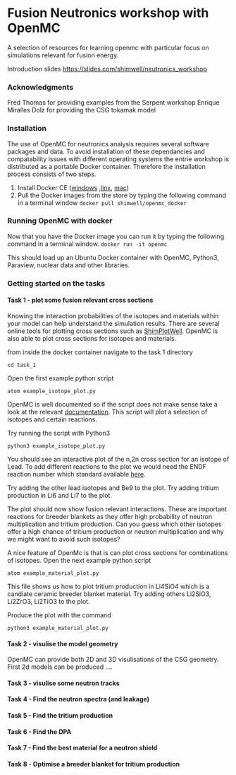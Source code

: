 # Fusion Neutronics workshop with OpenMC
A selection of resources for learning openmc with particular focus on simulations relevant for fusion energy.

Introduction slides https://slides.com/shimwell/neutronics_workshop

### Acknowledgments
Fred Thomas for providing examples from the Serpent workshop
Enrique Miralles Dolz for providing the CSG tokamak model


### Installation

The use of OpenMC for neutronics analysis requires several software packages and data. To avoid installation of these dependancies and compatability issues with different operating systems the entrie workshop is distributed as a portable Docker container. Therefore the installation process consists of two steps.

1. Install Docker CE ([windows](https://store.docker.com/editions/community/docker-ce-desktop-windows/plans/docker-ce-desktop-windows-tier?tab=instructions]) ,[linx]([https://docs.docker.com/install/linux/docker-ce/ubuntu/]), [mac]([https://store.docker.com/editions/community/docker-ce-desktop-mac]))
2. Pull the Docker images from the store by typing  the following command in a terminal window
```docker pull shimwell/openmc_docker```

### Running OpenMC with docker

Now that you have the Docker image you can run it by typing the following command in a terminal window.
```docker run -it openmc```

This should load up an Ubuntu Docker container with OpenMC, Python3, Paraview, nuclear data and other libraries.

### Getting started on the tasks

#### Task 1 - plot some fusion relevant cross sections

Knowing the interaction probabilities of the isotopes and materials within your model can help understand the simulation results. There are several online tools for plotting cross sections such as [ShimPlotWell]([http://www.cross-section-plotter.com]). OpenMC is also able to plot cross sections for isotopes and materials.

from inside the docker container navigate to the task 1 directory

```cd task_1```

Open the first example python script

```atom example_isotope_plot.py```

OpenMC is well documented so if the script does not make sense take a look at the relevant [documentation]([???]). This script will plot a selection of isotopes and certain reactions.

Try running the script with Python3

```python3 example_isotope_plot.py```

You should see an interactive plot of the n,2n cross section for an isotope of Lead. To add different reactions to the plot we would need the ENDF reaction number which standard available [here]([https://www.oecd-nea.org/dbdata/data/manual-endf/endf102_MT.pdf]).

Try adding the other lead isotopes and Be9 to the plot.
Try adding tritium production in Li6 and Li7 to the plot.

The plot should now show fusion relevant interactions. These are important reactions for breeder blankets as they offer high probability of neutron multiplication and tritium production. Can you guess which other isotopes offer a high chance of tritium production or neutron multiplication and why we might want to avoid such isotopes?

A nice feature of OpenMc is that is can plot cross sections for combinations of isotopes. Open the next example python script

```atom example_material_plot.py```

This file shows us how to plot tritium production in Li4SiO4 which is a candiate ceramic breeder blanket material. Try adding others Li2SiO3, Li2ZrO3, Li2TiO3 to the plot.

Produce the plot with the command

```python3 example_material_plot.py```



#### Task 2 - visulise the model geometry

OpenMC can provide both 2D and 3D visulisations of the CSG geometry. First 2d models can be produced ....

#### Task 3 - visulise some neutron tracks

#### Task 4 - Find the neutron spectra (and leakage)

#### Task 5 - Find the tritium production

#### Task 6 - Find the DPA

#### Task 7 - Find the best material for a neutron shield

#### Task 8 - Optimise a breeder blanket for tritium production
